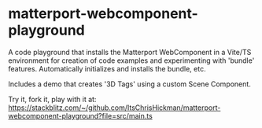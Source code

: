 # matterport-webcomponent-playground

A code playground that installs the Matterport WebComponent in a Vite/TS environment for creation
of code examples and experimenting with 'bundle' features.  Automatically initializes and installs
the bundle, etc.

Includes a demo that creates '3D Tags' using a custom Scene Component.

Try it, fork it, play with it at: 
https://stackblitz.com/~/github.com/ItsChrisHickman/matterport-webcomponent-playground?file=src/main.ts

